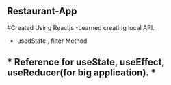 ## Restaurant-App

#Created Using Reactjs
   -Learned creating local API.
   - usedState , filter Method

## * Reference for useState, useEffect, useReducer(for big application). *
